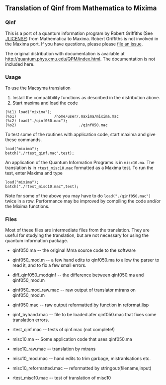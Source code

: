 ## Translation of Qinf from Mathematica to Mixima

### Qinf

This is a port of a quantum information program by Robert Griffiths
(See [./LICENSE](LICENSE)) from Mathematica to Maxima.
Robert Griffiths is not involved in the Maxima port. If you
have questions, please please [file an issue](https://github.com/jlapeyre/mixima/issues).

The original distribution with documentation is available at
http://quantum.phys.cmu.edu/QPM/index.html.
The documentation is not included here.

### Usage

To use the Macsyma translation
1) Install the compatibility functions as described in the distribution above.
2) Start maxima and load the code

```
(%i1) load("mixima");
(%o1)                 /home/user/.maxima/mixima.mac
(%i2) load("./qinf050.mac");
(%o2)                            ./qinf050.mac
```

To test some of the routines with application code, start maxima and give these commands.
```
load("mixima");
batch("./rtest_qinf.mac",test);
```

An application of the Quantum Information Programs is in `misc10.ma`. The translation is
in `rtest_misc10.mac` formatted as a Maxima test. To run the test, enter Maxima and type
```
load("mixima");
batch("./rtest_misc10.mac",test);
```

Note for some of the above you may have to do `load("./qinf050.mac")` twice in a row.
Performance may be improved by compiling the code and/or the Mixima functions.

### Files

Most of these files are intermediate files from the translation. They are useful for studying
the translation, but are not necessary for using the quantum information package.

* qinf050.ma -- the original Mma source code to the software

* qinf050_mod.m -- a few hand edits to qinf050.ma
             to allow the parser to read it, and to fix a 
             few small errors.

*  diff_qinf050_modqinf -- the difference between qinf050.ma and qinf050_mod.m

* qinf050_mod_raw.mac -- raw output of translator mtrans on qinf050_mod.m

* qinf050.mac -- raw output reformatted by function in reformat.lisp

* qinf_byhand.mac -- file to be loaded afer qinf050.mac that fixes some
                  translation errors.

* rtest_qinf.mac -- tests of qinf.mac (not complete!)

* misc10.ma -- Some application code that uses qinf050.ma

* misc10_raw.mac -- translation by mtrans

* misc10_mod.mac -- hand edits to trim garbage, mistranlsations etc.

* misc10_reformatted.mac -- reformatted by stringout(filename,input)

* rtest_misc10.mac  -- test of translation of misc10

